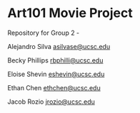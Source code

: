 # Art101 Movie Project
Repository for Group 2 -

Alejandro Silva <asilvase@ucsc.edu>

Becky Phillips <rbphilli@ucsc.edu>

Eloise Shevin <eshevin@ucsc.edu>

Ethan Chen <ethchen@ucsc.edu>

Jacob Rozio <jrozio@ucsc.edu>
